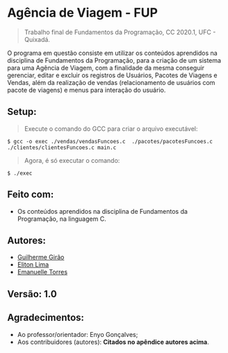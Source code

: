 # Agência de Viagem - FUP
> Trabalho final de Fundamentos da Programação, CC 2020.1, UFC - Quixadá.

O programa em questão consiste em utilizar os conteúdos aprendidos na disciplina de Fundamentos da Programação, para a criação de um sistema para uma Agência de Viagem, com a finalidade da mesma conseguir gerenciar, editar e excluir os registros de Usuários, Pacotes de Viagens e Vendas, além da realização de vendas (relacionamento de usuários com pacote de viagens) e menus para interação do usuário.

## Setup:

> Execute o comando do GCC para criar o arquivo executável:
```shell
$ gcc -o exec ./vendas/vendasFuncoes.c  ./pacotes/pacotesFuncoes.c ./clientes/clientesFuncoes.c main.c
```
> Agora, é só executar o comando:
```shell
$ ./exec
```


## Feito com:
* Os conteúdos aprendidos na disciplina de Fundamentos da Programação, na linguagem C.

## Autores:
- [Guilherme Girão](https://github.com/guilhermegirao)
- [Eliton Lima](https://github.com/Eliton-jpg)
- [Emanuelle Torres](https://github.com/quartzocristal)

## Versão: 1.0

## Agradecimentos:
* Ao professor/orientador: Enyo Gonçalves;
* Aos contribuidores (autores): **Citados no apêndice autores acima**.
